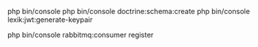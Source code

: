 php bin/console
php bin/console doctrine:schema:create
php bin/console lexik:jwt:generate-keypair

php bin/console rabbitmq:consumer register